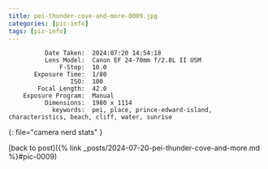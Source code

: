 ```yaml
---
title: pei-thunder-cove-and-more-0009.jpg
categories: [pic-info]
tags: [pic-info]
---
```


```text
          Date Taken:  2024:07:20 14:54:18
          Lens Model:  Canon EF 24-70mm f/2.8L II USM
              F-Stop:  10.0
       Exposure Time:  1/80
                 ISO:  100
        Focal Length:  42.0
    Exposure Program:  Manual
          Dimensions:  1980 x 1114
            keywords:  pei, place, prince-edward-island, characteristics, beach, cliff, water, sunrise
```
{: file="camera nerd stats" }

[back to post]({% link _posts/2024-07-20-pei-thunder-cove-and-more.md %}#pic-0009)